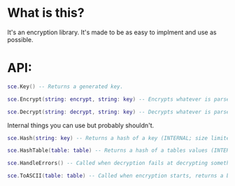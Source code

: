 # What is this?

It's an encryption library. It's made to be as easy to implment and use as possible. 

# API: 

```lua
sce.Key() -- Returns a generated key.

sce.Encrypt(string: encrypt, string: key) -- Encrypts whatever is parsed in the first argument using the second argument.

sce.Decrypt(string: decrypt, string: key) -- Decrypts whatever is parsed in the first argument using the second argument.
```

Internal things you can use but probably shouldn't.

```lua
sce.Hash(string: key) -- Returns a hash of a key (INTERNAL; size limited to 1024, probably will fix in v2.1)

sce.HashTable(table: table) -- Returns a hash of a tables values (INTERNAL; not used, meant as an API feature)

sce.HandleErrors() -- Called when decryption fails at decrypting something instead of throwing an error (INTERNAL; meant to be an API feature but was never finished, probably will update in v2.1)

sce.ToASCII(table: table) -- Called when encryption starts, returns a byted table (ASCII number; IE: 97 for lowercase a and 122 for z)
```
